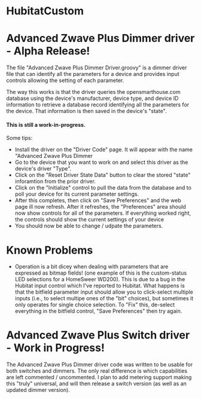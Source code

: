 # HubitatCustom
# Advanced Zwave Plus Dimmer driver - Alpha Release!

The file "Advanced Zwave Plus Dimmer Driver.groovy" is a dimmer driver file that can identify all the parameters for a device and provides input controls allowing the setting of each parameter.

The way this works is that the driver queries the opensmarthouse.com database using the device's manufacturer, device type, and device ID information to retrieve a database record identifying all the parameters for the device. That information is then saved in the device's "state".

#### This is still a work-in-progress. 

Some tips:
* Install the driver on the "Driver Code" page. It will appear with the name "Advanced Zwave Plus Dimmer
* Go to the device that you want to work on and select this driver as the device's driver "Type".
* Click on the "Reset Driver State Data" button to clear the stored "state" inforamtion from the prior driver.
* Click on the "Initialize" control to pull the data from the database and to poll your device for its current parameter settings.
* After this completes, then click on "Save Preferences" and the web page ill now refresh. After it refreshes, the "Preferences" area should now show controls for all of the parameters.  If everything worked right, the controls should show the current settings of your device
* You should now be able to change / udpate the parameters.

# Known Problems
* Operation is a bit dicey when dealing with parameters that are expressed as bitmap fields! (one example of this is the custom-status LED selections for a HomeSweer WD200).  This is due to a bug in the Hubitat input control which I've reported to Hubitat. What happens is that the bitfield parameter input should allow you to click-select multiple inputs (i.e., to select multipe ones of the "bit" choices), but sometimes it only operates for single choice selection. To "Fix" this, de-select everything in the bitfield control, "Save Preferences" then try again.

# Advanced Zwave Plus Switch driver - Work in Progress!

The Advanced Zwave Plus Dimmer driver code was written to be usable for both switches and dimmers. The only real difference is which capabilities are left commented / uncommented.  I plan to add metering support making this "truly" universal, and will then release a switch version (as well as an updated dimmer version).
